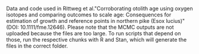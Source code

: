 Data and code used in Rittweg et al."Corroborating otolith age using oxygen isotopes and comparing outcomes to scale age: Consequences for estimation of growth and 
reference points in northern pike (Esox lucius)" (DOI: 10.1111/fme.12646). Please note that the MCMC outputs are not uploaded because the files are too large. 
To run scripts that depend on those, run the respective chunks with R and Stan, which will generate the files in the correct folder. 
